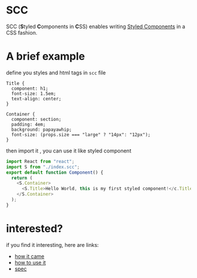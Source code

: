 # SCC

SCC (**S**tyled **C**omponents in **C**SS) enables writing [Styled Components](https://github.com/styled-components/styled-components) in a CSS fashion.

# A brief example

define you styles and html tags in `scc` file

```
Title {
  component: h1;
  font-size: 1.5em;
  text-align: center;
}

Container {
  component: section;
  padding: 4em;
  background: papayawhip;
  font-size: (props.size === "large" ? "14px": "12px");
}
```

then import it , you can use it like styled component

```js
import React from "react";
import S from "./index.scc";
export default function Component() {
  return (
    <S.Container>
      <S.Title>Hello World, this is my first styled component!</c.Title>
    </S.Container>
  );
}
```

# interested?

if you find it interesting, here are links:

- [how it came](./history.md)
- [how to use it](./to-start.md)
- [spec](./spec.md)
